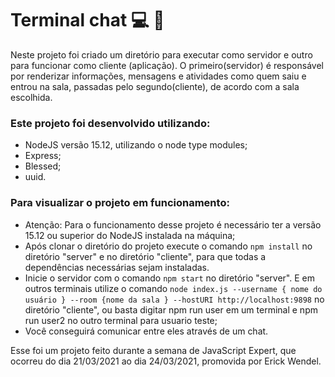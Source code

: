 # Terminal chat  :computer: :speech_balloon:   

Neste projeto foi criado um diretório para executar como servidor e outro para funcionar como cliente (aplicação). O primeiro(servidor) é responsável por renderizar informações, mensagens e atividades como quem saiu e entrou na sala, passadas pelo segundo(cliente), de acordo com a sala escolhida.

### Este projeto foi desenvolvido utilizando:

- NodeJS versão 15.12, utilizando o node type modules;
- Express;
- Blessed;
- uuid.

### Para visualizar o projeto em funcionamento:

- Atenção: Para o funcionamento desse projeto é necessário ter a versão 15.12 ou superior do NodeJS instalada na máquina;
- Após clonar o diretório do projeto execute o comando `npm install`  no diretório "server" e  no diretório "cliente", para que todas a dependências necessárias sejam instaladas.
- Inicie o servidor com o comando `npm start`  no diretório "server". E em outros terminais utilize o comando  `node index.js --username { nome do usuário } --room {nome da sala } --hostURI http://localhost:9898`  no diretório "cliente", ou basta digitar npm run user em um terminal e npm run user2 no outro terminal para usuario teste;
- Você conseguirá comunicar entre eles através de um chat. 

Esse foi um projeto feito durante a semana de JavaScript Expert, que ocorreu do dia 21/03/2021 ao dia 24/03/2021,  promovida por Erick Wendel.
